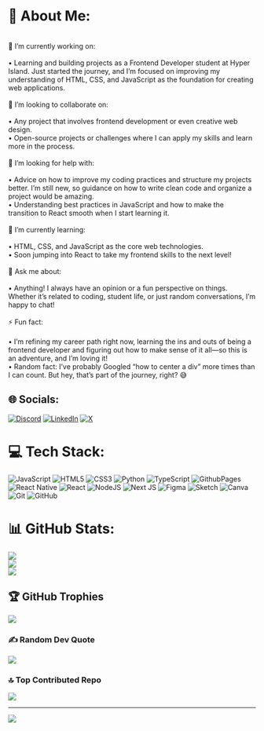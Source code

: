 # 💫 About Me:
<br>🔭 I’m currently working on:<br><br>	•	Learning and building projects as a Frontend Developer student at Hyper Island. Just started the journey, and I’m focused on improving my understanding of HTML, CSS, and JavaScript as the foundation for creating web applications.<br><br>👯 I’m looking to collaborate on:<br><br>	•	Any project that involves frontend development or even creative web design.<br>	•	Open-source projects or challenges where I can apply my skills and learn more in the process.<br><br>🤝 I’m looking for help with:<br><br>	•	Advice on how to improve my coding practices and structure my projects better. I’m still new, so guidance on how to write clean code and organize a project would be amazing.<br>	•	Understanding best practices in JavaScript and how to make the transition to React smooth when I start learning it.<br><br>🌱 I’m currently learning:<br><br>	•	HTML, CSS, and JavaScript as the core web technologies.<br>	•	Soon jumping into React to take my frontend skills to the next level!<br><br>💬 Ask me about:<br><br>	•	Anything! I always have an opinion or a fun perspective on things. Whether it’s related to coding, student life, or just random conversations, I’m happy to chat!<br><br>⚡ Fun fact:<br><br>	•	I’m refining my career path right now, learning the ins and outs of being a frontend developer and figuring out how to make sense of it all—so this is an adventure, and I’m loving it!<br>	•	Random fact: I’ve probably Googled “how to center a div” more times than I can count. But hey, that’s part of the journey, right? 😅<br>


## 🌐 Socials:
[![Discord](https://img.shields.io/badge/Discord-%237289DA.svg?logo=discord&logoColor=white)](https://discord.gg/eddy112233) [![LinkedIn](https://img.shields.io/badge/LinkedIn-%230077B5.svg?logo=linkedin&logoColor=white)](https://linkedin.com/in/odai-dahi) [![X](https://img.shields.io/badge/X-black.svg?logo=X&logoColor=white)](https://x.com/OdaiDahi) 

# 💻 Tech Stack:
![JavaScript](https://img.shields.io/badge/javascript-%23323330.svg?style=plastic&logo=javascript&logoColor=%23F7DF1E) ![HTML5](https://img.shields.io/badge/html5-%23E34F26.svg?style=plastic&logo=html5&logoColor=white) ![CSS3](https://img.shields.io/badge/css3-%231572B6.svg?style=plastic&logo=css3&logoColor=white) ![Python](https://img.shields.io/badge/python-3670A0?style=plastic&logo=python&logoColor=ffdd54) ![TypeScript](https://img.shields.io/badge/typescript-%23007ACC.svg?style=plastic&logo=typescript&logoColor=white) ![GithubPages](https://img.shields.io/badge/github%20pages-121013?style=plastic&logo=github&logoColor=white) ![React Native](https://img.shields.io/badge/react_native-%2320232a.svg?style=plastic&logo=react&logoColor=%2361DAFB) ![React](https://img.shields.io/badge/react-%2320232a.svg?style=plastic&logo=react&logoColor=%2361DAFB) ![NodeJS](https://img.shields.io/badge/node.js-6DA55F?style=plastic&logo=node.js&logoColor=white) ![Next JS](https://img.shields.io/badge/Next-black?style=plastic&logo=next.js&logoColor=white) ![Figma](https://img.shields.io/badge/figma-%23F24E1E.svg?style=plastic&logo=figma&logoColor=white) ![Sketch](https://img.shields.io/badge/Sketch-FFB387?style=plastic&logo=sketch&logoColor=black) ![Canva](https://img.shields.io/badge/Canva-%2300C4CC.svg?style=plastic&logo=Canva&logoColor=white) ![Git](https://img.shields.io/badge/git-%23F05033.svg?style=plastic&logo=git&logoColor=white) ![GitHub](https://img.shields.io/badge/github-%23121011.svg?style=plastic&logo=github&logoColor=white)
# 📊 GitHub Stats:
![](https://github-readme-stats.vercel.app/api?username=odai-dh&theme=dark&hide_border=true&include_all_commits=true&count_private=true)<br/>
![](https://github-readme-streak-stats.herokuapp.com/?user=odai-dh&theme=dark&hide_border=true)<br/>
![](https://github-readme-stats.vercel.app/api/top-langs/?username=odai-dh&theme=dark&hide_border=true&include_all_commits=true&count_private=true&layout=compact)

## 🏆 GitHub Trophies
![](https://github-profile-trophy.vercel.app/?username=odai-dh&theme=panda&no-frame=false&no-bg=false&margin-w=4)

### ✍️ Random Dev Quote
![](https://quotes-github-readme.vercel.app/api?type=horizontal&theme=dark)

### 🔝 Top Contributed Repo
![](https://github-contributor-stats.vercel.app/api?username=odai-dh&limit=5&theme=dark&combine_all_yearly_contributions=true)

---
[![](https://visitcount.itsvg.in/api?id=odai-dh&icon=0&color=1)](https://visitcount.itsvg.in)

<!-- Proudly created with GPRM ( https://gprm.itsvg.in ) -->
